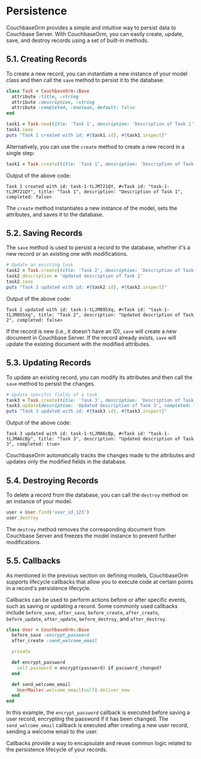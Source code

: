 # Persistence

CouchbaseOrm provides a simple and intuitive way to persist data to Couchbase Server. With CouchbaseOrm, you can easily create, update, save, and destroy records using a set of built-in methods.

## 5.1. Creating Records

To create a new record, you can instantiate a new instance of your model class and then call the `save` method to persist it to the database.

```ruby
class Task < CouchbaseOrm::Base
  attribute :title, :string
  attribute :description, :string
  attribute :completed, :boolean, default: false
end

task1 = Task.new(title: 'Task 1', description: 'Description of Task 1')
task1.save
puts "Task 1 created with id: #{task1.id}, #{task1.inspect}"
```

Alternatively, you can use the `create` method to create a new record in a single step:

```ruby
task1 = Task.create(title: 'Task 1', description: 'Description of Task 1')
```
Output of the above code:
```
Task 1 created with id: task-1-tLJM721QY, #<Task id: "task-1-tLJM721QY", title: "Task 1", description: "Description of Task 1", completed: false>
```

The `create` method instantiates a new instance of the model, sets the attributes, and saves it to the database.

## 5.2. Saving Records

The `save` method is used to persist a record to the database, whether it's a new record or an existing one with modifications.

```ruby
# Update an existing task
task2 = Task.create(title: 'Task 2', description: 'Description of Task 2')
task2.description = 'Updated description of Task 2'
task2.save
puts "Task 2 updated with id: #{task2.id}, #{task2.inspect}"
```

Output of the above code:
```
Task 2 updated with id: task-1-tLJM895Xq, #<Task id: "task-1-tLJM895Xq", title: "Task 2", description: "Updated description of Task 2", completed: false>
```

If the record is new (i.e., it doesn't have an ID), `save` will create a new document in Couchbase Server. If the record already exists, `save` will update the existing document with the modified attributes.

## 5.3. Updating Records

To update an existing record, you can modify its attributes and then call the `save` method to persist the changes.

```ruby
# Update specific fields of a task
task3 = Task.create(title: 'Task 3', description: 'Description of Task 3')
task3.update(description: 'Updated description of Task 3', completed: true)
puts "Task 3 updated with id: #{task3.id}, #{task3.inspect}"
```

Output of the above code:
```
Task 3 updated with id: task-1-tLJMA6cBp, #<Task id: "task-1-tLJMA6cBp", title: "Task 3", description: "Updated description of Task 3", completed: true>
```

CouchbaseOrm automatically tracks the changes made to the attributes and updates only the modified fields in the database.

## 5.4. Destroying Records

To delete a record from the database, you can call the `destroy` method on an instance of your model.

```ruby
user = User.find('user_id_123')
user.destroy
```

The `destroy` method removes the corresponding document from Couchbase Server and freezes the model instance to prevent further modifications.


## 5.5. Callbacks

As mentioned in the previous section on defining models, CouchbaseOrm supports lifecycle callbacks that allow you to execute code at certain points in a record's persistence lifecycle.

Callbacks can be used to perform actions before or after specific events, such as saving or updating a record. Some commonly used callbacks include `before_save`, `after_save`, `before_create`, `after_create`, `before_update`, `after_update`, `before_destroy`, and `after_destroy`.

```ruby
class User < CouchbaseOrm::Base
  before_save :encrypt_password
  after_create :send_welcome_email

  private

  def encrypt_password
    self.password = encrypt(password) if password_changed?
  end

  def send_welcome_email
    UserMailer.welcome_email(self).deliver_now
  end
end
```

In this example, the `encrypt_password` callback is executed before saving a user record, encrypting the password if it has been changed. The `send_welcome_email` callback is executed after creating a new user record, sending a welcome email to the user.

Callbacks provide a way to encapsulate and reuse common logic related to the persistence lifecycle of your records.
